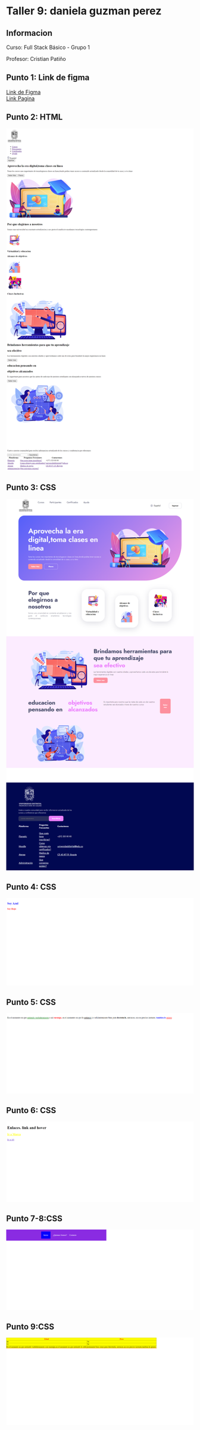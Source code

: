 <h1>Taller 9: daniela guzman perez</h1>

<h2>Informacion</h2>
<p>Curso: Full Stack Básico - Grupo 1</p>
<p>Profesor: Cristian Patiño</p>

<h2>Punto 1: Link de figma</h2>
<a href="https://www.figma.com/file/C2fsPjxjtzU7oRbX842YFe/Untitled?type=design&node-id=0-1&t=cDyExbho3E7hcu3t-0">Link de Figma</a> 


<br>
<a href="https://danielaguzmanperez.github.io/taller-9-full-stack/">Link Pagina</a>

<h2>Punto 2: HTML</h2>
<img src="./public/images/html.png"
alt="html">

<h2>Punto 3: CSS</h2>
<img src="./public/images/css.png"
alt="CSS">

<h2>Punto 4: CSS</h2>
<img src="./punto-4/public/images/punto4.png" 
alt="CSS">

<h2>Punto 5: CSS</h2>
<img src="./punto-5/public/images/punto5.png" 
alt="CSS">

<h2>Punto 6: CSS</h2>
<img src="./punto-6/public/images/punto6.png" 
alt="CSS">

<h2>Punto 7-8:CSS</h2>
<img src="./punto-7-8/public/images/punto7-8.png" 
alt="CSS">

<h2>Punto 9:CSS</h2>
<img src="./punto-9/public/images/punto9.png"
alt="CSS">








